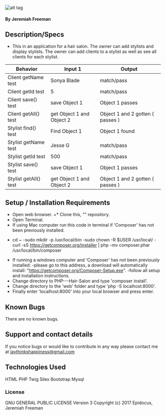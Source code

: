 ![alt tag](sadadaadadasdasd)

#### By Jeremiah Freeman

  ## Description/Specs
   * This in an application for a hair salon. The owner can add stylists and display stylists.  The owner can add clients to a stylist as well as see all clients for each stylist.


| Behavior | Input 1 | Output |
|----------|---------|--------|
| Client getName test | Sonya Blade | match/pass |
| Client getId test | 5 | match/pass |
| Client save() test | save Object 1 | Object 1 passes |
| Client getAll() test | get Object 1 and Object 2 | Object 1 and 2 gotten ( passes )|
| Stylist find() test | Find Object 1 | Object 1 found |
| Stylist getName test | Jesse G | match/pass |
| Stylist getId test | 500 | match/pass |
| Stylist save() test | save Object 1 | Object 1 passes |
| Stylist getAll() test | get Object 1 and Object 2 | Object 1 and 2 gotten ( passes )|


  ## Setup / Installation Requirements

  * Open web browser.
 +* Clone this, "" repository.
  * Open Terminal.
  * If using Mac computer run this code in terminal if 'Composer' has not been previously installed.
 - cd ~
 -sudo mkdir -p /usr/local/bin
 -sudo chown -R $USER /usr/local/
 -curl -sS https://getcomposer.org/installer | php
 -mv composer.phar /usr/local/bin/composer
 * If running a windows computer and 'Composer' has not been previously installed:
     -please go to this address, a download will automatically install: "https://getcomposer.org/Composer-Setup.exe".
     -follow all setup and installation instructions.
 * Change directory to PHP---Hair-Salon and type 'composer install'.
 * Change directory to the 'web' folder and type 'php -S localhost:8000'.
 * Finally enter 'localhost:8000' into your local browser and press enter.


 ## Known Bugs

 There are no known bugs.

 ## Support and contact details

 If you notice bugs or would like to contribute in any way please contact me at jaythinkshappiness@gmail.com

 ## Technologies Used

 HTML
 PHP
 Twig
 Silex
 Bootstrap
 Mysql


 ### License
 GNU GENERAL PUBLIC LICENSE Version 3
 Copyright (c) 2017 Epidocus, Jeremiah Freeman
